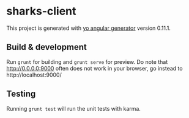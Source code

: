 # sharks-client

This project is generated with [yo angular generator](https://github.com/yeoman/generator-angular)
version 0.11.1.

## Build & development

Run `grunt` for building and `grunt serve` for preview. Do note that http://0.0.0.0:9000 often does not work in your browser, go instead to http://localhost:9000/

## Testing

Running `grunt test` will run the unit tests with karma.
